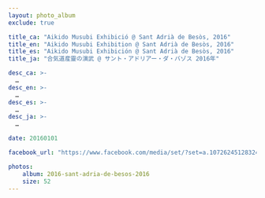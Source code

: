 ```yaml
---
layout: photo_album
exclude: true

title_ca: "Aikido Musubi Exhibició @ Sant Adrià de Besòs, 2016"
title_en: "Aikido Musubi Exhibition @ Sant Adrià de Besòs, 2016"
title_es: "Aikido Musubi Exhibición @ Sant Adrià de Besòs, 2016"
title_ja: "合気道産靈の演武 @ サント・アドリアー・ダ・バゾス 2016年"

desc_ca: >-
  …
desc_en: >-
  …
desc_es: >-
  …
desc_ja: >-
  …

date: 20160101

facebook_url: "https://www.facebook.com/media/set/?set=a.1072624512832418"

photos:
    album: 2016-sant-adria-de-besos-2016
    size: 52
---
```

